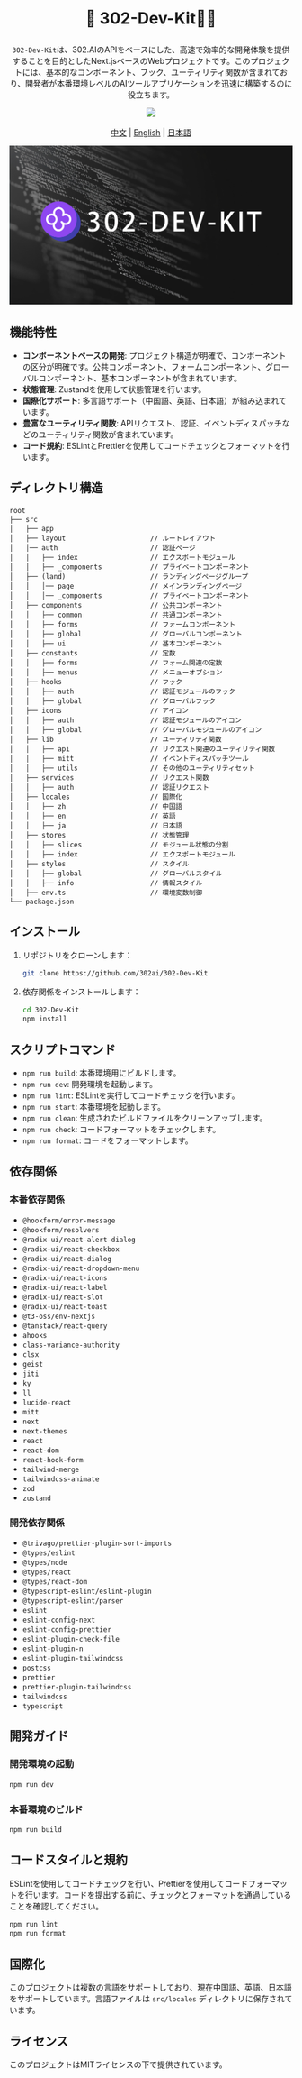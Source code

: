 # <p align="center">🤖 302-Dev-Kit🚀✨</p>

<p align="center"><code>302-Dev-Kit</code>は、302.AIのAPIをベースにした、高速で効率的な開発体験を提供することを目的としたNext.jsベースのWebプロジェクトです。このプロジェクトには、基本的なコンポーネント、フック、ユーティリティ関数が含まれており、開発者が本番環境レベルのAIツールアプリケーションを迅速に構築するのに役立ちます。</p>

<p align="center"><a href="https://302.ai/" target="blank"><img src="https://file.302ai.cn/gpt/imgs/github/302_badge.png" /></a></p >

<p align="center"><a href="README_zh.md">中文</a> | <a href="README.md">English</a> | <a href="README_ja.md">日本語</a></p>

![](public//images/global//DEV-KIT.png)

## 機能特性

- **コンポーネントベースの開発**: プロジェクト構造が明確で、コンポーネントの区分が明確です。公共コンポーネント、フォームコンポーネント、グローバルコンポーネント、基本コンポーネントが含まれています。
- **状態管理**: Zustandを使用して状態管理を行います。
- **国際化サポート**: 多言語サポート（中国語、英語、日本語）が組み込まれています。
- **豊富なユーティリティ関数**: APIリクエスト、認証、イベントディスパッチなどのユーティリティ関数が含まれています。
- **コード規約**: ESLintとPrettierを使用してコードチェックとフォーマットを行います。

## ディレクトリ構造

```plaintext
root
├── src
│   ├── app
│   ├── layout                     // ルートレイアウト
│   │── auth                       // 認証ページ
│   │   ├── index                  // エクスポートモジュール
│   │   ├── _components            // プライベートコンポーネント
│   ├── (land)                     // ランディングページグループ
│   │   │── page                   // メインランディングページ
│   │   │── _components            // プライベートコンポーネント
│   ├── components                 // 公共コンポーネント
│   │   ├── common                 // 共通コンポーネント
│   │   ├── forms                  // フォームコンポーネント
│   │   ├── global                 // グローバルコンポーネント
│   │   ├── ui                     // 基本コンポーネント
│   ├── constants                  // 定数
│   │   ├── forms                  // フォーム関連の定数
│   │   ├── menus                  // メニューオプション
│   ├── hooks                      // フック
│   │   ├── auth                   // 認証モジュールのフック
│   │   ├── global                 // グローバルフック
│   ├── icons                      // アイコン
│   │   ├── auth                   // 認証モジュールのアイコン
│   │   ├── global                 // グローバルモジュールのアイコン
│   ├── lib                        // ユーティリティ関数
│   │   ├── api                    // リクエスト関連のユーティリティ関数
│   │   ├── mitt                   // イベントディスパッチツール
│   │   ├── utils                  // その他のユーティリティセット
│   ├── services                   // リクエスト関数
│   │   ├── auth                   // 認証リクエスト
│   ├── locales                    // 国際化
│   │   ├── zh                     // 中国語
│   │   ├── en                     // 英語
│   │   ├── ja                     // 日本語
│   ├── stores                     // 状態管理
│   │   ├── slices                 // モジュール状態の分割
│   │   ├── index                  // エクスポートモジュール
│   ├── styles                     // スタイル
│   │   ├── global                 // グローバルスタイル
│   │   ├── info                   // 情報スタイル
│   ├── env.ts                     // 環境変数制御
└── package.json
```

## インストール

1. リポジトリをクローンします：

   ```bash
   git clone https://github.com/302ai/302-Dev-Kit
   ```

2. 依存関係をインストールします：

   ```bash
   cd 302-Dev-Kit
   npm install
   ```

## スクリプトコマンド

- `npm run build`: 本番環境用にビルドします。
- `npm run dev`: 開発環境を起動します。
- `npm run lint`: ESLintを実行してコードチェックを行います。
- `npm run start`: 本番環境を起動します。
- `npm run clean`: 生成されたビルドファイルをクリーンアップします。
- `npm run check`: コードフォーマットをチェックします。
- `npm run format`: コードをフォーマットします。

## 依存関係

### 本番依存関係

- `@hookform/error-message`
- `@hookform/resolvers`
- `@radix-ui/react-alert-dialog`
- `@radix-ui/react-checkbox`
- `@radix-ui/react-dialog`
- `@radix-ui/react-dropdown-menu`
- `@radix-ui/react-icons`
- `@radix-ui/react-label`
- `@radix-ui/react-slot`
- `@radix-ui/react-toast`
- `@t3-oss/env-nextjs`
- `@tanstack/react-query`
- `ahooks`
- `class-variance-authority`
- `clsx`
- `geist`
- `jiti`
- `ky`
- `ll`
- `lucide-react`
- `mitt`
- `next`
- `next-themes`
- `react`
- `react-dom`
- `react-hook-form`
- `tailwind-merge`
- `tailwindcss-animate`
- `zod`
- `zustand`

### 開発依存関係

- `@trivago/prettier-plugin-sort-imports`
- `@types/eslint`
- `@types/node`
- `@types/react`
- `@types/react-dom`
- `@typescript-eslint/eslint-plugin`
- `@typescript-eslint/parser`
- `eslint`
- `eslint-config-next`
- `eslint-config-prettier`
- `eslint-plugin-check-file`
- `eslint-plugin-n`
- `eslint-plugin-tailwindcss`
- `postcss`
- `prettier`
- `prettier-plugin-tailwindcss`
- `tailwindcss`
- `typescript`

## 開発ガイド

### 開発環境の起動

```bash
npm run dev
```

### 本番環境のビルド

```bash
npm run build
```

## コードスタイルと規約

ESLintを使用してコードチェックを行い、Prettierを使用してコードフォーマットを行います。コードを提出する前に、チェックとフォーマットを通過していることを確認してください。

```bash
npm run lint
npm run format
```

## 国際化

このプロジェクトは複数の言語をサポートしており、現在中国語、英語、日本語をサポートしています。言語ファイルは `src/locales` ディレクトリに保存されています。

## ライセンス

このプロジェクトはMITライセンスの下で提供されています。
